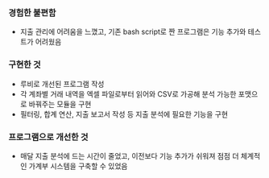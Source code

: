 ### 경험한 불편함
- 지출 관리에 어려움을 느꼈고, 기존 bash script로 짠 프로그램은 기능 추가와 테스트가 어려웠음

### 구현한 것
- 루비로 개선된 프로그램 작성
- 각 계좌별 거래 내역을 엑셀 파일로부터 읽어와 CSV로 가공해 분석 가능한 포맷으로 바꿔주는 모듈을 구현
- 필터링, 합계 연산, 지출 보고서 작성 등 지출 분석에 필요한 기능을 구현

### 프로그램으로 개선한 것
- 매달 지출 분석에 드는 시간이 줄었고, 이전보다 기능 추가가 쉬워져 점점 더 체계적인 가계부 시스템을 구축할 수 있었음
